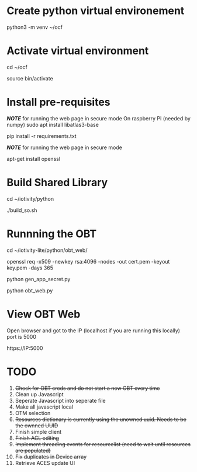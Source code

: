 

# Create python virtual environement

python3 -m venv ~/ocf

# Activate virtual environment

cd ~/ocf

source bin/activate


# Install pre-requisites
**_NOTE_** for running the web page in secure mode
On raspberry PI (needed by numpy)
sudo apt install libatlas3-base

pip install -r requirements.txt

**_NOTE_** for running the web page in secure mode

apt-get install openssl

# Build Shared Library

cd ~/iotivity/python

./build\_so.sh

# Runnning the OBT
cd ~/iotivity-lite/python/obt_web/

openssl req -x509 -newkey rsa:4096 -nodes -out cert.pem -keyout key.pem -days 365

python gen_app_secret.py

python obt_web.py

# View OBT Web
Open browser and got to the IP (localhost if you are running this locally)
port is 5000

https://IP:5000


# TODO

1. ~~Check for OBT creds and do not start a new OBT every time~~
2. Clean up Javascript
3. Seperate Javascript into seperate file
4. Make all javascript local
5. OTM selection
6. ~~Resources dictionary is currently using the unowned uuid.  Needs to be the ownned UUID~~
7. Finish simple client
8. ~~Finish ACL editing~~
9. ~~Implement threading events for resourcelist (need to wait until resources are populated)~~
10. ~~Fix duplicates in Device array~~
11. Retrieve ACES update UI



